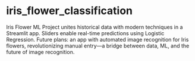 # iris_flower_classification
Iris Flower ML Project unites historical data with modern techniques in a Streamlit app. Sliders enable real-time predictions using Logistic Regression. Future plans: an app with automated image recognition for Iris flowers, revolutionizing manual entry—a bridge between data, ML, and the future of image recognition.
